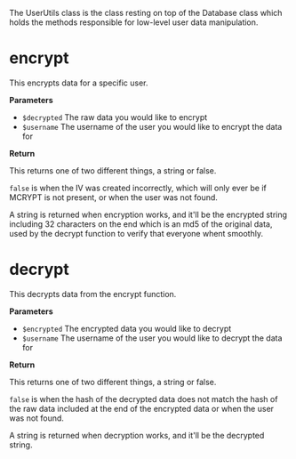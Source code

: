 The UserUtils class is the class resting on top of the Database class which
holds the methods responsible for low-level user data manipulation.


# encrypt
This encrypts data for a specific user.

**Parameters**

- `$decrypted` The raw data you would like to encrypt
- `$username` The username of the user you would like to encrypt the data for

**Return**

This returns one of two different things, a string or false.

`false` is when the IV was created incorrectly, which will only ever be if
MCRYPT is not present, or when the user was not found.

A string is returned when encryption works, and it'll be the encrypted string
including 32 characters on the end which is an md5 of the original data, used
by the decrypt function to verify that everyone whent smoothly.


# decrypt
This decrypts data from the encrypt function.

**Parameters**

- `$encrypted` The encrypted data you would like to decrypt
- `$username` The username of the user you would like to decrypt the data for

**Return**

This returns one of two different things, a string or false.

`false` is when the hash of the decrypted data does not match the hash of the
raw data included at the end of the encrypted data or when the user was not
found.

A string is returned when decryption works, and it'll be the decrypted string.